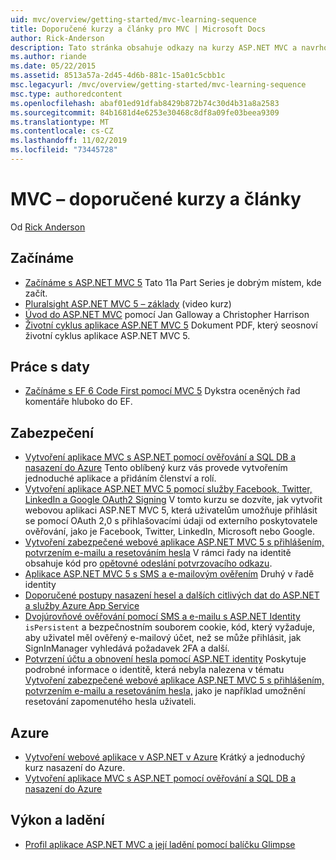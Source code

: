 ```yaml
---
uid: mvc/overview/getting-started/mvc-learning-sequence
title: Doporučené kurzy a články pro MVC | Microsoft Docs
author: Rick-Anderson
description: Tato stránka obsahuje odkazy na kurzy ASP.NET MVC a navrhovaná sekvence, která je sleduje.
ms.author: riande
ms.date: 05/22/2015
ms.assetid: 8513a57a-2d45-4d6b-881c-15a01c5cbb1c
msc.legacyurl: /mvc/overview/getting-started/mvc-learning-sequence
msc.type: authoredcontent
ms.openlocfilehash: abaf01ed91dfab8429b872b74c30d4b31a8a2583
ms.sourcegitcommit: 84b1681d4e6253e30468c8df8a09fe03beea9309
ms.translationtype: MT
ms.contentlocale: cs-CZ
ms.lasthandoff: 11/02/2019
ms.locfileid: "73445728"
---
```

# <a name="mvc-recommended-tutorials-and-articles"></a>MVC – doporučené kurzy a články

Od [Rick Anderson]((https://twitter.com/RickAndMSFT))

<a id="pwd"></a>
## <a name="getting-started"></a>Začínáme

- [Začínáme s ASP.NET MVC 5](introduction/getting-started.md) Tato 11a Part Series je dobrým místem, kde začít.
- [Pluralsight ASP.NET MVC 5 – základy](https://pluralsight.com/training/Player?author=scott-allen&amp;name=aspdotnet-mvc5-fundamentals-m1-introduction&amp;mode=live&amp;clip=0&amp;course=aspdotnet-mvc5-fundamentals) (video kurz)
- [Úvod do ASP.NET MVC](https://channel9.msdn.com/Series/Introduction-to-ASP-NET-MVC) pomocí Jan Galloway a Christopher Harrison
- [Životní cyklus aplikace ASP.NET MVC 5](lifecycle-of-an-aspnet-mvc-5-application.md) Dokument PDF, který seosnoví životní cyklus aplikace ASP.NET MVC 5.

<a id="con"></a>
## <a name="working-with-data"></a>Práce s daty

- [Začínáme s EF 6 Code First pomocí MVC 5](getting-started-with-ef-using-mvc/creating-an-entity-framework-data-model-for-an-asp-net-mvc-application.md) Dykstra oceněných řad komentáře hluboko do EF.

<a id="wj"></a>
## <a name="security"></a>Zabezpečení

- [Vytvoření aplikace MVC s ASP.NET pomocí ověřování a SQL DB a nasazení do Azure](https://azure.microsoft.com/documentation/articles/web-sites-dotnet-deploy-aspnet-mvc-app-membership-oauth-sql-database/) Tento oblíbený kurz vás provede vytvořením jednoduché aplikace a přidáním členství a rolí.
- [Vytvoření aplikace ASP.NET MVC 5 pomocí služby Facebook, Twitter, LinkedIn a Google OAuth2 Signing](../security/create-an-aspnet-mvc-5-app-with-facebook-and-google-oauth2-and-openid-sign-on.md) V tomto kurzu se dozvíte, jak vytvořit webovou aplikaci ASP.NET MVC 5, která uživatelům umožňuje přihlásit se pomocí OAuth 2,0 s přihlašovacími údaji od externího poskytovatele ověřování, jako je Facebook, Twitter, LinkedIn, Microsoft nebo Google.
- [Vytvoření zabezpečené webové aplikace ASP.NET MVC 5 s přihlášením, potvrzením e-mailu a resetováním hesla](../security/create-an-aspnet-mvc-5-web-app-with-email-confirmation-and-password-reset.md) V rámci řady na identitě obsahuje kód pro [opětovné odeslání potvrzovacího odkazu](../security/create-an-aspnet-mvc-5-web-app-with-email-confirmation-and-password-reset.md#rsend).
- [Aplikace ASP.NET MVC 5 s SMS a e-mailovým ověřením](../security/aspnet-mvc-5-app-with-sms-and-email-two-factor-authentication.md) Druhý v řadě identity
- [Doporučené postupy nasazení hesel a dalších citlivých dat do ASP.NET a služby Azure App Service](../../../identity/overview/features-api/best-practices-for-deploying-passwords-and-other-sensitive-data-to-aspnet-and-azure.md)
- [Dvojúrovňové ověřování pomocí SMS a e-mailu s ASP.NET Identity](../../../identity/overview/features-api/two-factor-authentication-using-sms-and-email-with-aspnet-identity.md) `isPersistent` a bezpečnostním souborem cookie, kód, který vyžaduje, aby uživatel měl ověřený e-mailový účet, než se může přihlásit, jak SignInManager vyhledává požadavek 2FA a další.
- [Potvrzení účtu a obnovení hesla pomocí ASP.NET identity](../../../identity/overview/features-api/account-confirmation-and-password-recovery-with-aspnet-identity.md) Poskytuje podrobné informace o identitě, která nebyla nalezena v tématu [Vytvoření zabezpečené webové aplikace ASP.NET MVC 5 s přihlášením, potvrzením e-mailu a resetováním hesla,](../security/create-an-aspnet-mvc-5-web-app-with-email-confirmation-and-password-reset.md) jako je například umožnění resetování zapomenutého hesla uživateli.

<a id="da"></a>
## <a name="azure"></a>Azure

- [Vytvoření webové aplikace v ASP.NET v Azure](https://azure.microsoft.com/documentation/articles/web-sites-dotnet-get-started/) Krátký a jednoduchý kurz nasazení do Azure.
- [Vytvoření aplikace MVC s ASP.NET pomocí ověřování a SQL DB a nasazení do Azure](https://azure.microsoft.com/documentation/articles/web-sites-dotnet-deploy-aspnet-mvc-app-membership-oauth-sql-database/)

<a id="perf"></a>
## <a name="performance-and-debugging"></a>Výkon a ladění

- [Profil aplikace ASP.NET MVC a její ladění pomocí balíčku Glimpse](../performance/profile-and-debug-your-aspnet-mvc-app-with-glimpse.md)

